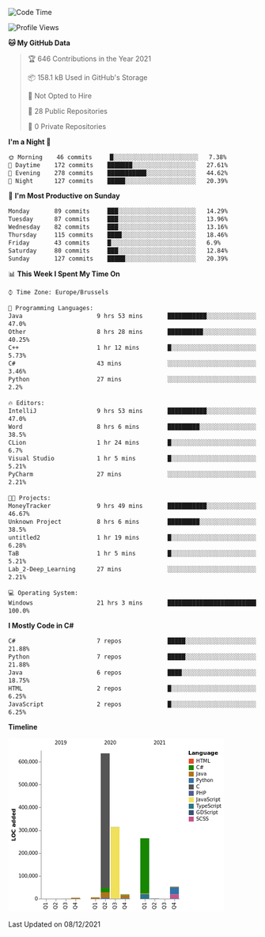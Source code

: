 <!--START_SECTION:waka-->
![Code Time](http://img.shields.io/badge/Code%20Time-41%20hrs%2039%20mins-blue)

![Profile Views](http://img.shields.io/badge/Profile%20Views-56-blue)

**🐱 My GitHub Data** 

> 🏆 646 Contributions in the Year 2021
 > 
> 📦 158.1 kB Used in GitHub's Storage 
 > 
> 🚫 Not Opted to Hire
 > 
> 📜 28 Public Repositories 
 > 
> 🔑 0 Private Repositories  
 > 
**I'm a Night 🦉** 

```text
🌞 Morning    46 commits     █░░░░░░░░░░░░░░░░░░░░░░░░   7.38% 
🌆 Daytime    172 commits    ███████░░░░░░░░░░░░░░░░░░   27.61% 
🌃 Evening    278 commits    ███████████░░░░░░░░░░░░░░   44.62% 
🌙 Night      127 commits    █████░░░░░░░░░░░░░░░░░░░░   20.39%

```
📅 **I'm Most Productive on Sunday** 

```text
Monday       89 commits     ███░░░░░░░░░░░░░░░░░░░░░░   14.29% 
Tuesday      87 commits     ███░░░░░░░░░░░░░░░░░░░░░░   13.96% 
Wednesday    82 commits     ███░░░░░░░░░░░░░░░░░░░░░░   13.16% 
Thursday     115 commits    ████░░░░░░░░░░░░░░░░░░░░░   18.46% 
Friday       43 commits     █░░░░░░░░░░░░░░░░░░░░░░░░   6.9% 
Saturday     80 commits     ███░░░░░░░░░░░░░░░░░░░░░░   12.84% 
Sunday       127 commits    █████░░░░░░░░░░░░░░░░░░░░   20.39%

```


📊 **This Week I Spent My Time On** 

```text
⌚︎ Time Zone: Europe/Brussels

💬 Programming Languages: 
Java                     9 hrs 53 mins       ███████████░░░░░░░░░░░░░░   47.0% 
Other                    8 hrs 28 mins       ██████████░░░░░░░░░░░░░░░   40.25% 
C++                      1 hr 12 mins        █░░░░░░░░░░░░░░░░░░░░░░░░   5.73% 
C#                       43 mins             ░░░░░░░░░░░░░░░░░░░░░░░░░   3.46% 
Python                   27 mins             ░░░░░░░░░░░░░░░░░░░░░░░░░   2.2%

🔥 Editors: 
IntelliJ                 9 hrs 53 mins       ███████████░░░░░░░░░░░░░░   47.0% 
Word                     8 hrs 6 mins        █████████░░░░░░░░░░░░░░░░   38.5% 
CLion                    1 hr 24 mins        █░░░░░░░░░░░░░░░░░░░░░░░░   6.7% 
Visual Studio            1 hr 5 mins         █░░░░░░░░░░░░░░░░░░░░░░░░   5.21% 
PyCharm                  27 mins             ░░░░░░░░░░░░░░░░░░░░░░░░░   2.21%

🐱‍💻 Projects: 
MoneyTracker             9 hrs 49 mins       ███████████░░░░░░░░░░░░░░   46.67% 
Unknown Project          8 hrs 6 mins        █████████░░░░░░░░░░░░░░░░   38.5% 
untitled2                1 hr 19 mins        █░░░░░░░░░░░░░░░░░░░░░░░░   6.28% 
TaB                      1 hr 5 mins         █░░░░░░░░░░░░░░░░░░░░░░░░   5.21% 
Lab_2-Deep_Learning      27 mins             ░░░░░░░░░░░░░░░░░░░░░░░░░   2.21%

💻 Operating System: 
Windows                  21 hrs 3 mins       █████████████████████████   100.0%

```

**I Mostly Code in C#** 

```text
C#                       7 repos             █████░░░░░░░░░░░░░░░░░░░░   21.88% 
Python                   7 repos             █████░░░░░░░░░░░░░░░░░░░░   21.88% 
Java                     6 repos             ████░░░░░░░░░░░░░░░░░░░░░   18.75% 
HTML                     2 repos             █░░░░░░░░░░░░░░░░░░░░░░░░   6.25% 
JavaScript               2 repos             █░░░░░░░░░░░░░░░░░░░░░░░░   6.25%

```


**Timeline**

![Chart not found](https://raw.githubusercontent.com/Arafa42/Arafa42/main/charts/bar_graph.png) 


 Last Updated on 08/12/2021
<!--END_SECTION:waka-->


<!-- 
[![Hits](https://hits.seeyoufarm.com/api/count/incr/badge.svg?url=https%3A%2F%2Fgithub.com%2FArafa42&count_bg=%23455AF3&title_bg=%23262D3B&icon=github.svg&icon_color=%23588EF7&title=visitors&edge_flat=false)](https://hits.seeyoufarm.com)
 -->

